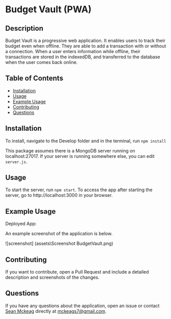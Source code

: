 # Budget Vault (PWA)

## Description

Budget Vault is a progressive web application. It enables users to track their budget even when offline. They are able to add a transaction with or without a connection. When a user enters information while offline, their transactions are stored in the indexedDB, and transferred to the database when the user comes back online.

## Table of Contents

- [Installation](#installation)
- [Usage](#usage)
- [Example Usage](#example-usage)
- [Contributing](#contributing)
- [Questions](#questions)

## Installation

To install, navigate to the Develop folder and in the terminal, run `npm install`

This package assumes there is a MongoDB server running on localhost:27017. If your server is running somewhere else, you can edit `server.js`.

## Usage

To start the server, run `npm start`. To access the app after starting the server, go to http://localhost:3000 in your browser.

## Example Usage

Deployed App: 

An example screenshot of the application is below.

![screenshot] (assets\Screenshot BudgetVault.png)


## Contributing

If you want to contribute, open a Pull Request and include a detailed description and screenshots of the changes.

## Questions

If you have any questions about the application, open an issue or contact [Sean Mckeag](https://github.com/mckeags7) directly at mckeags7@gmail.com.
